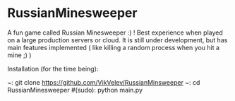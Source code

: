 # RussianMinesweeper
A fun game called Russian Minesweeper :) ! Best experience when played on a large production servers or cloud.
It is still under development, but has main features implemented ( like killing a random process when you hit a mine ;) )

Installation (for the time being):

~: git clone https://github.com/VikVelev/RussianMinsweeper
~: cd RussianMinesweeper
#(sudo): python main.py
